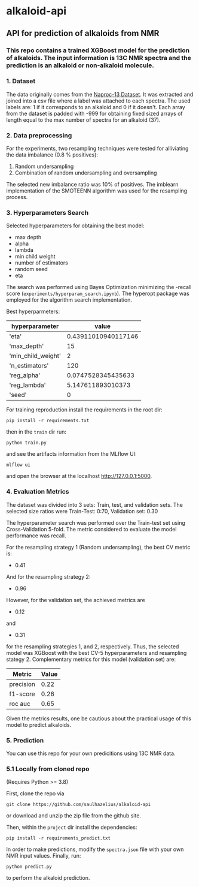 # alkaloid-api
## API for prediction of alkaloids from NMR

### This repo contains a trained XGBoost model for the prediction of alkaloids. The input information is 13C NMR spectra and the prediction is an alkaloid or non-alkaloid molecule.



### 1. Dataset
The data originally comes from the [Naproc-13 Dataset](https://pubs.acs.org/doi/10.1021/acs.jcim.0c00293). It was extracted and joined into a csv file where a label was attached to each spectra. The used labels are: 1 if it corresponds to an alkaloid and 0 if it doesn't. Each array from the dataset is padded with -999 for obtaining fixed sized arrays of length equal to the max number of spectra for an alkaloid (37). 

### 2. Data preprocessing

For the experiments, two resampling techniques were tested for alliviating the data imbalance (0.8 % positives):

1. Random undersampling
2. Combination of random undersampling and oversampling 

The selected new imbalance ratio was 10% of positives. The imblearn implementation of the SMOTEENN algorithm was used for the resampling process.

### 3. Hyperparameters Search

Selected hyperparameters for obtaining the best model:

  * max depth
  * alpha
  * lambda
  * min child weight
  * number of estimators
  * random seed
  * eta

The search was performed using Bayes Optimization minimizing the -recall score (`experiments/hyperparam_search.ipynb`). The hyperopt package was employed for the algorithm search implementation. 

Best hyperparmeters:

|hyperparameter|value|
|--------------|-----|
|'eta'|0.43911010940117146|
|'max_depth'|15|
|'min_child_weight'|2|
|'n_estimators'|120|
|'reg_alpha'|0.0747528345435633|
|'reg_lambda'| 5.147611893010373|
|'seed'| 0 |

For training reproduction install the requirements in the root dir:

`pip install -r requirements.txt`

then in the `train` dir run: 

`python train.py`

and see the artifacts information from the MLflow UI:

`mlflow ui` 

and open the browser at the localhost http://127.0.0.1:5000.

### 4. Evaluation Metrics

The dataset was divided into 3 sets: Train, test, and validation sets. The selected size ratios were Train-Test: 0:70, Validation set: 0.30 

The hyperparameter search was performed over the Train-test set using Cross-Validation 5-fold. The metric considered to evaluate the model performance was recall.

For the resampling strategy 1 (Random undersampling), the best CV metric is:

* 0.41

And for the resampling strategy 2:

* 0.96 

However, for the validation set, the achieved metrics are

* 0.12

and

* 0.31

for the resampling strategies 1, and 2, respectively. Thus, the selected model was XGBoost with the best CV-5 hyperparameters and resampling stategy 2. Complementary metrics for this model (validation set) are:

|Metric|Value|
|------|-----|
|precision|0.22|
|f1-score|0.26|
|roc auc|0.65|

Given the metrics results, one be cautious about the practical usage of this model to predict alkaloids.

### 5. Prediction

You can use this repo for your own predicitions using 13C NMR data. 

### 5.1 Locally from cloned repo
(Requires Python >= 3.8)

First, clone the repo via

`git clone https://github.com/saulhazelius/alkaloid-api`

or download and unzip the zip file from the github site.

Then, within the `project` dir install the dependencies:

`pip install -r requirements_predict.txt`

In order to make predictions, modify the `spectra.json` file with your own NMR input values.
Finally, run:

`python predict.py`

to perform the alkaloid prediction.


